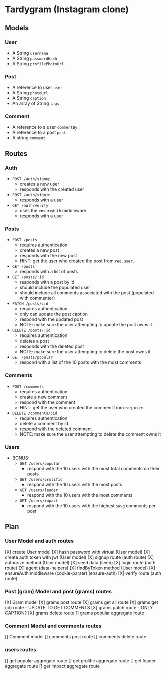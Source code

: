 # Tardygram (Instagram clone)

## Models

### User
* A String `username`
* A String `passwordHash`
* A String `profilePhotoUrl`

### Post
* A reference to user `user`
* A String `photoUrl`
* A String `caption`
* An array of String `tags`

### Comment
* A reference to a user `commentBy`
* A reference to a post `post`
* A string `comment`

## Routes

### Auth
* `POST /auth/signup`
  * creates a new user
  * responds with the created user
* `POST /auth/signin`
  * responds with a user
* `GET /auth/verify`
  * uses the `ensureAuth` middleware
  * responds with a user

### Posts
* `POST /posts`
  * requires authentication
  * creates a new post
  * responds with the new post
  * HINT: get the user who created the post from `req.user`.
* `GET /posts`
  * responds with a list of posts
* `GET /posts/:id`
  * responds with a post by id
  * should include the populated user
  * should include all comments associated with the post (populated with commenter)
* `PATCH /posts/:id`
  * requires authentication
  * only can update the post caption
  * respond with the updated post
  * NOTE: make sure the user attempting to update the post owns it
* `DELETE /posts/:id`
  * requires authentication
  * deletes a post
  * responds with the deleted post
  * NOTE: make sure the user attempting to delete the post owns it
* `GET /posts/popular`
  * respond with a list of the 10 posts with the most comments

### Comments
* `POST /comments`
  * requires authentication
  * create a new comment
  * respond with the comment
  * HINT: get the user who created the comment from `req.user`.
* `DELETE /comments/:id`
  * requires authentication
  * delete a comment by id
  * respond with the deleted comment
  * NOTE: make sure the user attempting to delete the comment owns it

### Users
* BONUS:
  * `GET /users/popular`
    * respond with the 10 users with the most total comments on their posts
  * `GET /users/prolific`
    * respond with the 10 users with the most posts
  * `GET /users/leader`
    * respond with the 10 users with the most comments
  * `GET /users/impact`
    * respond with the 10 users with the highest `$avg` comments per post


## Plan

### User Model and auth routes

[X] create User model
[X] hash password with virtual (User model)
[X] create auth token with jwt (User model)
[X] signup route (auth route)
[X] authorize method  (User model)
[X] seed data (seed)
[X] login route (auth route)
[X] agent (data-helpers)
[X] findByToken method (User model)
[X] ensureAuth middleware (cookie-parser) (ensure-auth)
[X] verify route (auth route)

### Post (gram) Model and post (grams) routes

[X] Gram model
[X] grams post route
[X] grams get all route
[X] grams get (id) route - UPDATE TO GET COMMENTS
[X] grams patch route - ONLY CAPTION?
[X] grams delete route
[] grams popular aggregate route

### Comment Model and comments routes

[] Comment model
[] comments post route
[] comments delete route

### users routes

[] get popular aggregate route
[] get prolific aggregate route
[] get leader aggregate route
[] get impact aggregate route